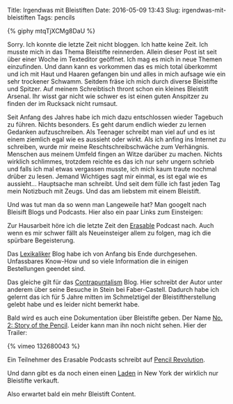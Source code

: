 Title: Irgendwas mit Bleistiften
Date: 2016-05-09 13:43
Slug: irgendwas-mit-bleistiften
Tags: pencils

{% giphy mtqTjXCMg8DaU %}

Sorry. Ich konnte die letzte Zeit nicht bloggen. Ich hatte keine Zeit. Ich musste mich in das Thema Bleistifte reinnerden. Allein dieser Post ist seit über einer Woche im Texteditor geöffnet. Ich mag es mich in neue Themen einzufinden. Und dann kann es vorkommen das es mich total überkommt und ich mit Haut und Haaren gefangen bin und alles in mich aufsage wie ein sehr trockener Schwamm. Seitdem fräse ich mich durch diverse Bleistifte und Spitzer. Auf meinem Schreibtisch thront schon ein kleines Bleistift Arsenal. Ihr wisst gar nicht wie schwer es ist einen guten Anspitzer zu finden der im Rucksack nicht rumsaut.

Seit Anfang des Jahres habe ich mich dazu entschlossen wieder Tagebuch zu führen. Nichts besonders. Es geht darum endlich wieder zu lernen Gedanken aufzuschreiben. Als Teenager schreibt man viel auf und es ist einem ziemlich egal wie es aussieht oder wirkt. Als ich anfing ins Internet zu schreiben, wurde mir meine Reschtschreibschwäche zum Verhängnis. Menschen aus meinem Umfeld fingen an Witze darüber zu machen. Nichts wirklich schlimmes, trotzdem reichte es das ich nur sehr ungern schrieb und falls ich mal etwas vergassen musste, ich mich kaum traute nochmal drüber zu lesen. Jemand Wichtiges sagt mir einmal, es ist egal wie es aussieht... Hauptsache man schreibt. Und seit dem fülle ich fast jeden Tag mein Notizbuch mit Zeugs. Und das am liebstem mit einem Bleistift.

Und was tut man da so wenn man Langeweile hat? Man googelt nach Bleisift Blogs und Podcasts. Hier also ein paar Links zum Einsteigen:

Zur Hausarbeit höre ich die letzte Zeit den [Erasable](http://www.erasable.us/) Podcast nach. Auch wenn es mir schwer fällt als Neueinsteiger allem zu folgen, mag ich die spürbare Begeisterung.

Das [Lexikaliker](http://www.lexikaliker.de/) Blog habe ich von Anfang bis Ende durchgesehen. Unfassbares Know-How und so viele Information die in einigen Bestellungen geendet sind.

Das gleiche gilt für das [Contrapuntalism](https://contrapuntalism.wordpress.com/) Blog. Hier schreibt der Autor unter anderem über seine Besuche in Stein bei Faber-Castell. Dadurch habe ich gelernt das ich für 5 Jahre mitten im Schmelztigel der Bleistiftherstellung gelebt habe und es leider nicht bemerkt habe.

Bald wird es auch eine Dokumentation über Bleistifte geben. Der Name [No. 2: Story of the Pencil](https://filmfreeway.com/project/421396). Leider kann man ihn noch nicht sehen. Hier der Trailer:

{% vimeo 132680043 %}

Ein Teilnehmer des Erasable Podcasts schreibt auf [Pencil Revolution](http://www.pencilrevolution.com/).

Und dann gibt es da noch einen einen [Laden](http://cwpencils.com/) in New York der wirklich nur Bleistifte verkauft.

Also erwartet bald ein mehr Bleistift Content.
